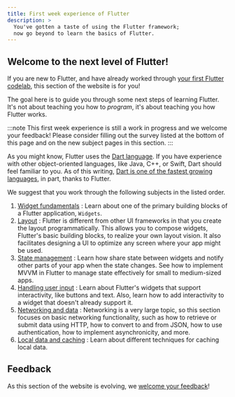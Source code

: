 ```yaml
---
title: First week experience of Flutter
description: >
  You've gotten a taste of using the Flutter framework;
  now go beyond to learn the basics of Flutter.
---
```


## Welcome to the next level of Flutter!

If you are new to Flutter, and have already worked
through [your first Flutter codelab][],
this section of the website is for you!

The goal here is to guide you through some next
steps of learning Flutter. It's not about teaching
you how to _program_, it's about teaching you
how Flutter works.

:::note
This first week experience is still a work
in progress and we welcome your feedback!
Please consider filling out the survey
listed at the bottom of this page and on the
new subject pages in this section.
:::

As you might know, Flutter uses the [Dart language][].
If you have experience with other object-oriented
languages, like Java, C++, or Swift,
Dart should feel familiar to you.
As of this writing,
[Dart is one of the fastest growing languages][dart-lang],
in part, thanks to Flutter.

[Dart language]: {{site.dart-site}}
[dart-lang]: https://twitter.com/MiSvTh/status/1732002450641400276?cxt
[your first Flutter codelab]: {{site.codelabs}}/codelabs/flutter-codelab-first

We suggest that you work through the
following subjects in the listed order.

1. [Widget fundamentals][]
: Learn about one of the primary building blocks
  of a Flutter application, `Widgets`. 
2. [Layout][]
: Flutter is different from other UI frameworks
  in that you create the layout programmatically.
  This allows you to compose widgets,
  Flutter's basic building blocks,
  to realize your own layout vision.
  It also facilitates designing a UI to
  optimize any screen where your app might be used.
3. [State management][]
: Learn how share state between widgets and notify other parts of your app
  when the state changes.
  See how to implement MVVM in Flutter to manage state effectively
  for small to medium-sized apps.
4. [Handling user input][]
: Learn about Flutter's widgets that support
  interactivity, like buttons and text.
  Also, learn how to add interactivity to
  a widget that doesn't already support it.
5. [Networking and data][]
: Networking is a very large topic,
  so this section focuses on basic networking
  functionality, such as how to retrieve
  or submit data using HTTP,
  how to convert to and from JSON,
  how to use authentication, 
  how to implement asynchronicity, and more.
6. [Local data and caching][]
: Learn about different techniques for caching
  local data.

[Widget fundamentals]: /get-started/fwe/fundamentals
[Layout]: /get-started/fwe/layout
[State management]: /get-started/fwe/state-management
[Handling user input]: /get-started/fwe/user-input
[Networking and data]: /networking
[Local data and caching]: /get-started/fwe/local-caching

## Feedback

As this section of the website is evolving,
we [welcome your feedback][]!

[welcome your feedback]: https://google.qualtrics.com/jfe/form/SV_6A9KxXR7XmMrNsy?page="index"
